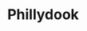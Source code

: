 ---
pid: ch1026
title: Phillydook
location_transcription: where the old rizzo statue was
coordinates: "[-75.164430040155, 39.953783450504]"
zipcode: '19143'
gen_neighborhood: West Philadelphia
neighborhood: University City
outside_phl: 
age: '26'
age_range: 20-29
instagram: 
image_file_name: ch_1026.jpg
proposal_transcription: 
topic: LGBTQ+,Pop Culture
topic_summary: 0, 0
type: Sculpture Statue
keywords_other: Babadook, Babashook
credit: 
image_labels: 
twitter: 
facebook: 
permalink: "/monuments/ch1026/"
layout: item-page
---
